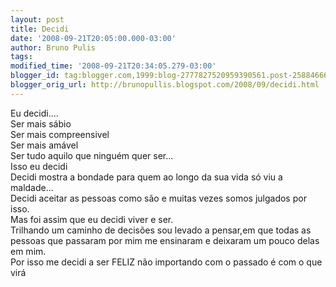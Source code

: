 ```yaml
---
layout: post
title: Decidi
date: '2008-09-21T20:05:00.000-03:00'
author: Bruno Pulis
tags: 
modified_time: '2008-09-21T20:34:05.279-03:00'
blogger_id: tag:blogger.com,1999:blog-2777827520959390561.post-2588466690086309315
blogger_orig_url: http://brunopullis.blogspot.com/2008/09/decidi.html
---
```


Eu decidi....<br />Ser mais sábio<br />Ser mais compreensivel<br />Ser mais amável<br />Ser tudo aquilo que ninguém quer ser...<br />Isso eu decidi<br />Decidi mostra a bondade para quem ao longo da sua vida só viu a maldade... <br />Decidi aceitar as pessoas como são e muitas vezes somos julgados por isso.<br />Mas foi assim que eu decidi viver e ser.<br />Trilhando um caminho de decisões sou levado a pensar,em que todas as pessoas que passaram por mim me ensinaram e deixaram um pouco delas em mim.<br />Por isso me decidi a ser FELIZ não importando com o passado é com o que virá